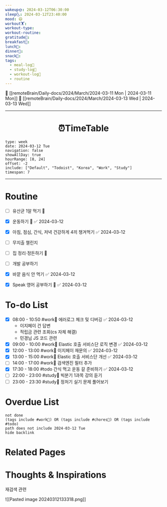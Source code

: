 ```yaml
---
wakeup🌞: 2024-03-12T06:30:00
sleep🌜: 2024-03-12T23:40:00
mood: 😄
workout🏋️: 
workout-type: 
workout-routine: 
gratitude🙏: 
breakfast🍳: 
lunch🍚: 
dinner🥗: 
snack🍬: 
tags:
  - meal-log📝
  - study-log📓
  - workout-log💪
  - routine
---
```


🔺 [[remoteBrain/Daily-docs/2024/March/2024-03-11 Mon | 2024-03-11 Mon]]
🔻 [[remoteBrain/Daily-docs/2024/March/2024-03-13 Wed | 2024-03-13 Wed]]
___
<h1> <center>⏰TimeTable </center> </h1>

```gEvent
type: week
date: 2024-03-12 Tue
navigation: false
showAllDay: true
hourRange: [8, 24]
offset: -2
include: ["Default", "Todoist", "Korea", "Work", "Study"]
timespan: 7
```

--- 


# Routine 

- [ ] 유산균 1알 먹기 🔼 
- [x] 운동하기 🔼 ✅ 2024-03-12
- [x] 아침, 점심, 간식, 저녁 건강하게 4끼 챙겨먹기 ✅ 2024-03-12
- [ ] 무지출 챌린지 
- [ ] 집 정리·정돈하기 🔼
- [ ] 개발 공부하기
- [x] 바깥 음식 안 먹기 ✅ 2024-03-12
- [x] Speak 영어 공부하기 🔼 ✅ 2024-03-12


# To-do List

- [x] 08:00 - 10:50 #work💼 에러로그 체크 및 디버깅 ✅ 2024-03-12
	- 이지페이 건 답변
	- 적립금 관련 조회(cs 자체 해결) 
	- 민경님 JS 코드 관련 
- [x] 09:00 - 10:00 #work💼 Elastic 호출 서비스단 로직 변경 ✅ 2024-03-12
- [x] 12:00 - 13:00 #work💼 이지페이 재문의 ✅ 2024-03-12
- [x] 13:00 - 15:00 #work💼 Elastic 호출 서비스단 개선 ✅ 2024-03-12
- [ ] 14:00 - 17:00 #work💼 검색엔진 필터 추가
- [x] 17:30 - 18:00 #todo 간식 먹고 운동 갈 준비하기 ✅ 2024-03-12
- [ ] 22:00 - 23:00 #study📓 빅분기 1과목 강의 듣기
- [ ] 23:00 - 23:30 #study📓 정처기 실기 문제 풀어보기

# Overdue List
```tasks
not done
(tags include #work💼) OR (tags include #chores🧺) OR (tags include #todo)
path does not include 2024-03-12 Tue
hide backlink
```

# Related Pages



# Thoughts & Inspirations

재검색 관련 


![[Pasted image 20240312133318.png]]